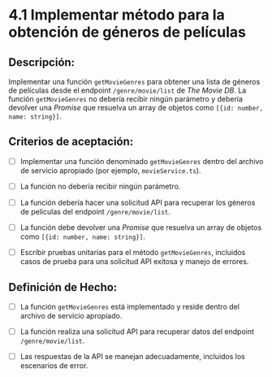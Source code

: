 # 4.1 Implementar método para la obtención de géneros de películas

## Descripción:

Implementar una función `getMovieGenres` para obtener una lista de géneros de películas desde el endpoint `/genre/movie/list` de _The Movie DB_. La función `getMovieGenres` no debería recibir ningún parámetro y debería devolver una _Promise_ que resuelva un array de objetos como `[{id: number, name: string}]`.

## Criterios de aceptación:

- [ ] Implementar una función denominado `getMovieGenres` dentro del archivo de servicio apropiado (por ejemplo, `movieService.ts`).

- [ ]  La función no debería recibir ningún parámetro.

- [ ] La función debería hacer una solicitud API para recuperar los géneros de películas del endpoint `/genre/movie/list`.

- [ ] La función debe devolver una _Promise_ que resuelva un array de objetos como `[{id: number, name: string}]`.

- [ ] Escribir pruebas unitarias para el método `getMovieGenres`, incluidos casos de prueba para una solicitud API exitosa y manejo de errores.

## Definición de Hecho:

- [ ] La función `getMovieGenres` está implementado y reside dentro del archivo de servicio apropiado.

- [ ] La función realiza una solicitud API para recuperar datos del endpoint `/genre/movie/list`.

- [ ] Las respuestas de la API se manejan adecuadamente, incluidos los escenarios de error.

